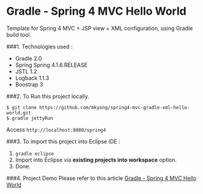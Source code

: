 Gradle - Spring 4 MVC Hello World
===============================
Template for Spring 4 MVC + JSP view + XML configuration, using Gradle build tool.

###1. Technologies used :
* Gradle 2.0
* Spring Spring 4.1.6.RELEASE
* JSTL 1.2
* Logback 1.1.3
* Boostrap 3

###2. To Run this project locally.
```shell
$ git clone https://github.com/mkyong/spring4-mvc-gradle-xml-hello-world.git
$ gradle jettyRun
```
Access ```http://localhost:8080/spring4```

###3. To import this project into Eclipse IDE :
1. ```gradle eclipse```
2. Import into Eclipse via **existing projects into workspace** option.
3. Done.

###4. Project Demo
Please refer to this article [Gradle - Spring 4 MVC Hello World ](http://www.mkyong.com/spring-mvc/gradle-spring-mvc-web-project-example/)

